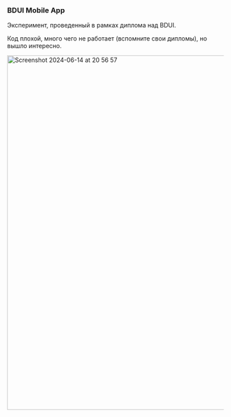 ### BDUI Mobile App

Эксперимент, проведенный в рамках диплома над BDUI.

Код плохой, много чего не работает (вспомните свои дипломы), но вышло интересно.

<img width="824" alt="Screenshot 2024-06-14 at 20 56 57" src="https://github.com/bdui-template-mobile-app-service/.github/assets/49505080/9c9e8dc4-cb18-4438-a643-59a009fc72a3">
